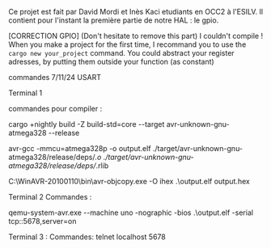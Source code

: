 Ce projet est fait par David Mordi et Inès Kaci etudiants en OCC2 à l'ESILV.
Il contient pour l'instant la première partie de notre HAL : le gpio.

[CORRECTION GPIO] (Don't hesitate to remove this part)
I couldn't compile ! When you make a project for the first time, I recommand you to use the ```cargo new your_project``` command.
You could abstract your register adresses, by putting them outside your function (as constant)

commandes 7/11/24 USART

Terminal 1

commandes pour compiler :

cargo +nightly build -Z build-std=core --target avr-unknown-gnu-atmega328 --release

avr-gcc -mmcu=atmega328p -o output.elf ./target/avr-unknown-gnu-atmega328/release/deps/*.o ./target/avr-unknown-gnu-atmega328/release/deps/*.rlib

C:\WinAVR-20100110\bin\avr-objcopy.exe -O ihex .\output.elf output.hex

Terminal 2 
Commandes :

qemu-system-avr.exe --machine uno -nographic -bios .\output.elf -serial tcp::5678,server=on

Terminal 3 :
Commandes:
telnet localhost 5678